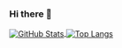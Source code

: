 ### Hi there 👋

<a href="https://github.com/ntestoc3">
  <img align="center" alt="GitHub Stats" src="https://readmestats.999857.xyz/api?username=ntestoc3&show_icons=true&include_all_commits=true" />
</a>
<a href="https://github.com/ntestoc3">
  <img align="center" alt="Top Langs" src="https://readmestats.999857.xyz/api/top-langs/?username=ntestoc3&layout=compact" />
</a>

